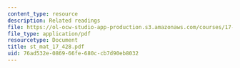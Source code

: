 ```yaml
---
content_type: resource
description: Related readings
file: https://ol-ocw-studio-app-production.s3.amazonaws.com/courses/17-428-american-foreign-policy-theory-and-method-fall-2004/76ad532e086966fe680ccb7d90eb8032_st_mat_17_428.pdf
file_type: application/pdf
resourcetype: Document
title: st_mat_17_428.pdf
uid: 76ad532e-0869-66fe-680c-cb7d90eb8032
---
```

